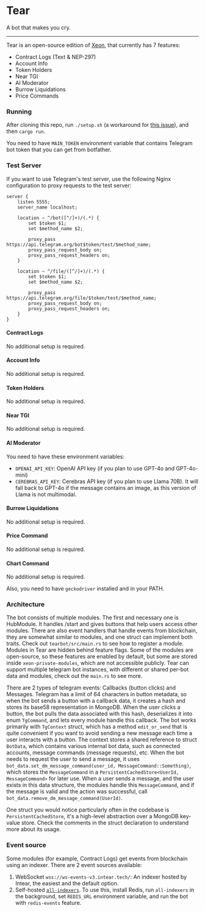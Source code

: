 # Tear

A bot that makes you cry.

---

Tear is an open-source edition of [Xeon](https://t.me/Intear_Xeon_bot), that currently has 7 features:

- Contract Logs (Text & NEP-297)
- Account Info
- Token Holders
- Near TGI
- AI Moderator
- Burrow Liquidations
- Price Commands

### Running

After cloning this repo, run `./setup.sh` (a workaround for [this issue](https://github.com/rust-lang/cargo/issues/4544)), and then `cargo run`.

You need to have `MAIN_TOKEN` environment variable that contains Telegram bot token that you can get from botfather.

### Test Server

If you want to use Telegram's test server, use the following Nginx configuration to proxy requests to the test server:

```nginx
server {
    listen 5555;
    server_name localhost;

    location ~ ^/bot([^/]+)/(.*) {
        set $token $1;
        set $method_name $2;

        proxy_pass https://api.telegram.org/bot$token/test/$method_name;
        proxy_pass_request_body on; 
        proxy_pass_request_headers on;       
    }

    location ~ ^/file/([^/]+)/(.*) {
        set $token $1;
        set $method_name $2;

        proxy_pass https://api.telegram.org/file/$token/test/$method_name;
        proxy_pass_request_body on;
        proxy_pass_request_headers on;
    }
}
```

#### Contract Logs

No additional setup is required.

#### Account Info

No additional setup is required.

#### Token Holders

No additional setup is required.

#### Near TGI

No additional setup is required.

#### AI Moderator

You need to have these environment variables:

- `OPENAI_API_KEY`: OpenAI API key (if you plan to use GPT-4o and GPT-4o-mini)
- `CEREBRAS_API_KEY`: Cerebras API key (if you plan to use Llama 70B). It will fall back to GPT-4o if the message contains an image, as this version of Llama is not multimodal.

#### Burrow Liquidations

No additional setup is required.

#### Price Command

No additional setup is required.

#### Chart Command

No additional setup is required.

Also, you need to have `geckodriver` installed and in your PATH.

### Architecture

The bot consists of multiple modules. The first and necessary one is HubModule. It handles /start and gives buttons that help users access other modules. There are also event handlers that handle events from blockchain, they are somewhat similar to modules, and one struct can implement both traits. Check out `tearbot/src/main.rs` to see how to register a module. Modules in Tear are hidden behind feature flags. Some of the modules are open-source, so these features are enabled by default, but some are stored inside `xeon-private-modules`, which are not accessible publicly. Tear can support multiple telegram bot instances, with different or shared per-bot data and modules, check out the `main.rs` to see more.

There are 2 types of telegram events: Callbacks (button clicks) and Messages. Telegram has a limit of 64 characters in button metadata, so when the bot sends a button with a callback data, it creates a hash and stores its base58 representation in MongoDB. When the user clicks a button, the bot pulls the data associated with this hash, deserializes it into enum `TgCommand`, and lets every module handle this callback. The bot works primarily with `TgContext` struct, which has a method `edit_or_send` that is quite convenient if you want to avoid sending a new message each time a user interacts with a button. The context stores a shared reference to struct `BotData`, which contains various internal bot data, such as connected accounts, message commands (message requests), etc. When the bot needs to request the user to send a message, it uses `bot_data.set_dm_message_command(user_id, MessageCommand::Something)`, which stores the `MessageCommand` in a `PersistentCachedStore<UserId, MessageCommand>` for later use. When a user sends a message, and the user exists in this data structure, the modules handle this `MessageCommand`, and if the message is valid and the action was successful, call `bot_data.remove_dm_message_command(UserId)`.

One struct you would notice particularly often in the codebase is `PersistentCachedStore`, it's a high-level abstraction over a MongoDB key-value store. Check the comments in the struct declaration to understand more about its usage.

### Event source

Some modules (for example, Contract Logs) get events from blockchain using an indexer. There are 2 event sources available:

1. WebSocket `wss://ws-events-v3.intear.tech/`: An indexer hosted by Intear, the easiest and the default option.
2. Self-hosted [`all-indexers`](https://github.com/INTEARnear/all-indexers). To use this, install Redis, run `all-indexers` in the background, set `REDIS_URL` environment variable, and run the bot with `redis-events` feature.

